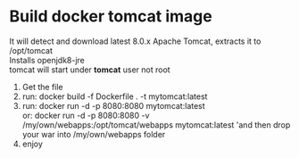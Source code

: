 # Build docker tomcat image
It will detect and download latest 8.0.x Apache Tomcat, extracts it to /opt/tomcat<br />
Installs openjdk8-jre<br />
tomcat will start under **tomcat** user not root<br />

1. Get the file
2. run: docker build -f Dockerfile . -t mytomcat:latest
3. run: docker run -d -p 8080:8080 mytomcat:latest<br />
   or:  docker run -d -p 8080:8080 -v /my/own/webapps:/opt/tomcat/webapps mytomcat:latest 'and then drop your war into /my/own/webapps folder
4. enjoy
